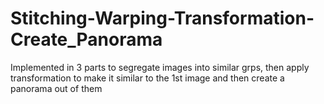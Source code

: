 # Stitching-Warping-Transformation-Create_Panorama
Implemented in 3 parts to segregate images into similar grps, then apply transformation to make it similar to the 1st image and then create a panorama out of them
